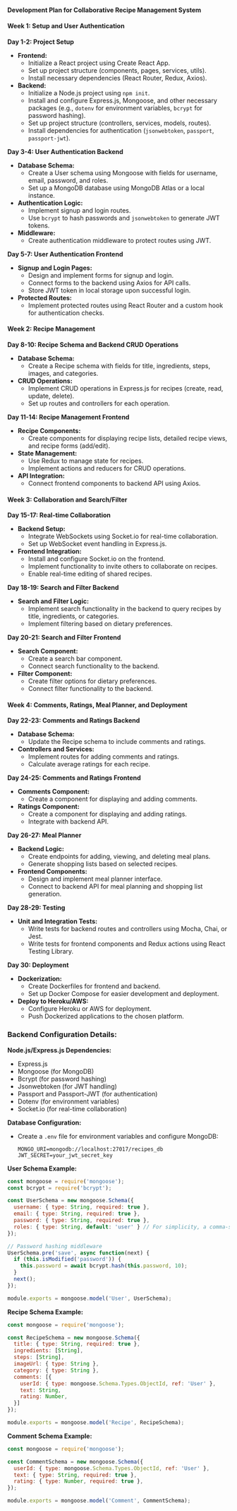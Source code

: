 #### Development Plan for Collaborative Recipe Management System

#### Week 1: Setup and User Authentication

**Day 1-2: Project Setup**
- **Frontend:**
  - Initialize a React project using Create React App.
  - Set up project structure (components, pages, services, utils).
  - Install necessary dependencies (React Router, Redux, Axios).
- **Backend:**
  - Initialize a Node.js project using `npm init`.
  - Install and configure Express.js, Mongoose, and other necessary packages (e.g., `dotenv` for environment variables, `bcrypt` for password hashing).
  - Set up project structure (controllers, services, models, routes).
  - Install dependencies for authentication (`jsonwebtoken`, `passport`, `passport-jwt`).

**Day 3-4: User Authentication Backend**
- **Database Schema:**
  - Create a User schema using Mongoose with fields for username, email, password, and roles.
  - Set up a MongoDB database using MongoDB Atlas or a local instance.
- **Authentication Logic:**
  - Implement signup and login routes.
  - Use `bcrypt` to hash passwords and `jsonwebtoken` to generate JWT tokens.
- **Middleware:**
  - Create authentication middleware to protect routes using JWT.

**Day 5-7: User Authentication Frontend**
- **Signup and Login Pages:**
  - Design and implement forms for signup and login.
  - Connect forms to the backend using Axios for API calls.
  - Store JWT token in local storage upon successful login.
- **Protected Routes:**
  - Implement protected routes using React Router and a custom hook for authentication checks.

#### Week 2: Recipe Management

**Day 8-10: Recipe Schema and Backend CRUD Operations**
- **Database Schema:**
  - Create a Recipe schema with fields for title, ingredients, steps, images, and categories.
- **CRUD Operations:**
  - Implement CRUD operations in Express.js for recipes (create, read, update, delete).
  - Set up routes and controllers for each operation.

**Day 11-14: Recipe Management Frontend**
- **Recipe Components:**
  - Create components for displaying recipe lists, detailed recipe views, and recipe forms (add/edit).
- **State Management:**
  - Use Redux to manage state for recipes.
  - Implement actions and reducers for CRUD operations.
- **API Integration:**
  - Connect frontend components to backend API using Axios.

#### Week 3: Collaboration and Search/Filter

**Day 15-17: Real-time Collaboration**
- **Backend Setup:**
  - Integrate WebSockets using Socket.io for real-time collaboration.
  - Set up WebSocket event handling in Express.js.
- **Frontend Integration:**
  - Install and configure Socket.io on the frontend.
  - Implement functionality to invite others to collaborate on recipes.
  - Enable real-time editing of shared recipes.

**Day 18-19: Search and Filter Backend**
- **Search and Filter Logic:**
  - Implement search functionality in the backend to query recipes by title, ingredients, or categories.
  - Implement filtering based on dietary preferences.

**Day 20-21: Search and Filter Frontend**
- **Search Component:**
  - Create a search bar component.
  - Connect search functionality to the backend.
- **Filter Component:**
  - Create filter options for dietary preferences.
  - Connect filter functionality to the backend.

#### Week 4: Comments, Ratings, Meal Planner, and Deployment

**Day 22-23: Comments and Ratings Backend**
- **Database Schema:**
  - Update the Recipe schema to include comments and ratings.
- **Controllers and Services:**
  - Implement routes for adding comments and ratings.
  - Calculate average ratings for each recipe.

**Day 24-25: Comments and Ratings Frontend**
- **Comments Component:**
  - Create a component for displaying and adding comments.
- **Ratings Component:**
  - Create a component for displaying and adding ratings.
  - Integrate with backend API.

**Day 26-27: Meal Planner**
- **Backend Logic:**
  - Create endpoints for adding, viewing, and deleting meal plans.
  - Generate shopping lists based on selected recipes.
- **Frontend Components:**
  - Design and implement meal planner interface.
  - Connect to backend API for meal planning and shopping list generation.

**Day 28-29: Testing**
- **Unit and Integration Tests:**
  - Write tests for backend routes and controllers using Mocha, Chai, or Jest.
  - Write tests for frontend components and Redux actions using React Testing Library.

**Day 30: Deployment**
- **Dockerization:**
  - Create Dockerfiles for frontend and backend.
  - Set up Docker Compose for easier development and deployment.
- **Deploy to Heroku/AWS:**
  - Configure Heroku or AWS for deployment.
  - Push Dockerized applications to the chosen platform.

### Backend Configuration Details:

**Node.js/Express.js Dependencies:**
- Express.js
- Mongoose (for MongoDB)
- Bcrypt (for password hashing)
- Jsonwebtoken (for JWT handling)
- Passport and Passport-JWT (for authentication)
- Dotenv (for environment variables)
- Socket.io (for real-time collaboration)

**Database Configuration:**
- Create a `.env` file for environment variables and configure MongoDB:
  ```env
  MONGO_URI=mongodb://localhost:27017/recipes_db
  JWT_SECRET=your_jwt_secret_key
  ```

**User Schema Example:**
```javascript
const mongoose = require('mongoose');
const bcrypt = require('bcrypt');

const UserSchema = new mongoose.Schema({
  username: { type: String, required: true },
  email: { type: String, required: true },
  password: { type: String, required: true },
  roles: { type: String, default: 'user' } // For simplicity, a comma-separated string of roles
});

// Password hashing middleware
UserSchema.pre('save', async function(next) {
  if (this.isModified('password')) {
    this.password = await bcrypt.hash(this.password, 10);
  }
  next();
});

module.exports = mongoose.model('User', UserSchema);
```

**Recipe Schema Example:**
```javascript
const mongoose = require('mongoose');

const RecipeSchema = new mongoose.Schema({
  title: { type: String, required: true },
  ingredients: [String],
  steps: [String],
  imageUrl: { type: String },
  category: { type: String },
  comments: [{
    userId: { type: mongoose.Schema.Types.ObjectId, ref: 'User' },
    text: String,
    rating: Number,
  }]
});

module.exports = mongoose.model('Recipe', RecipeSchema);
```

**Comment Schema Example:**
```javascript
const mongoose = require('mongoose');

const CommentSchema = new mongoose.Schema({
  userId: { type: mongoose.Schema.Types.ObjectId, ref: 'User' },
  text: { type: String, required: true },
  rating: { type: Number, required: true },
});

module.exports = mongoose.model('Comment', CommentSchema);
```
